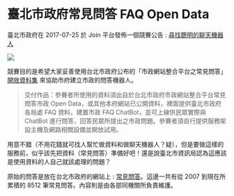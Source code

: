 # 臺北市政府常見問答 FAQ Open Data

臺北市政府在 2017-07-25 於 Join 平台發佈一個競賽公告 : [尋找聰明的聊天機器人](https://taipei.join.gov.tw/policies/detail/7ace9d32-3703-48ae-aad6-e0e23be4de3b)

![](https://taipei.join.gov.tw/attachments/19315dd4-cf60-4921-8520-1266d5c25fb2)

競賽目的是希望大家妥善使用台北市政府公布的「市政網站整合平台之常見問答」[開放資料集](http://data.taipei/opendata/datalist/datasetMeta?oid=203f1657-bb4a-45a7-b25f-279b63136645) 來協助市府建立市政的問答機器人。


> 交付作品：參賽者所使用的資料須出自於台北市政府市政網站整合平台常見問答市政 Open Data，或其他本府網站已公開資料，裡面提供臺北市政府各局處 FAQ 資料，建置市政 FAQ ChatBot，並可上線供民眾實際與 ChatBot 進行問答，回答民眾所提出之市政問題。參賽者須自行提供服務架設主機及網路相關設備並開放試用。


用意不錯（不用花錢就可找人幫忙做資料和做聊天機器人？疑），但是要做這樣的服務前，似乎該先把資料（常見問答）準備好吧！還是說臺北市資訊局認為這應該是使用資料的人自己就該處理的問題？

原始的問答是放在台北市政府的網站上 : [常見問答](http://www.gov.taipei/lp.asp?CtNode=72231&CtUnit=10403&BaseDSD=69&mp=100001&nowPage=1&pagesize=30)。這邊一共有從 2007 到現在所累積的 8512 筆常見問答。內容則是由各部同機關所負責維護。